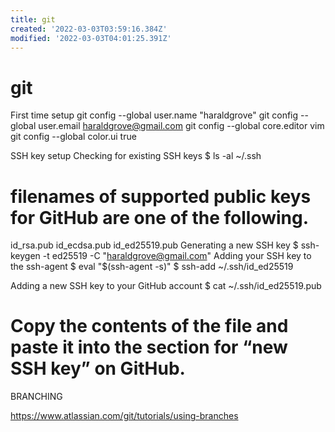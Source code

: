 ```yaml
---
title: git
created: '2022-03-03T03:59:16.384Z'
modified: '2022-03-03T04:01:25.391Z'
---
```


# git

First time setup
git config --global user.name "haraldgrove"
git config --global user.email haraldgrove@gmail.com
git config --global core.editor vim
git config --global color.ui true

SSH key setup
Checking for existing SSH keys
$ ls -al ~/.ssh
# filenames of supported public keys for GitHub are one of the following.
id_rsa.pub
id_ecdsa.pub
id_ed25519.pub
Generating a new SSH key
$ ssh-keygen -t ed25519 -C "haraldgrove@gmail.com"
Adding your SSH key to the ssh-agent
$ eval "$(ssh-agent -s)"
$ ssh-add ~/.ssh/id_ed25519

Adding a new SSH key to your GitHub account
$ cat ~/.ssh/id_ed25519.pub
# Copy the contents of the file and paste it into the section for “new SSH key” on GitHub.

BRANCHING

https://www.atlassian.com/git/tutorials/using-branches


